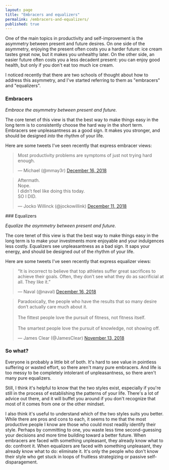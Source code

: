 ```yaml
---
layout: page
title: "Embracers and equalizers"
permalink: /embracers-and-equalizers/
published: true
---
```


One of the main topics in productivity and self-improvement is the asymmetry between present and future desires. On one side of the asymmetry, enjoying the present often costs you a harder future: ice cream tastes great now, but it makes you unhealthy later. On the other side, an easier future often costs you a less decadent present: you can enjoy good health, but only if you don't eat too much ice cream.

I noticed recently that there are two schools of thought about how to address this asymmetry, and I've started referring to them as "embracers" and "equalizers".

### Embracers

*Embrace the asymmetry between present and future.*

The core tenet of this view is that the best way to make things easy in the long term is to consistently choose the hard way in the short term. Embracers see unpleasantness as a good sign. It makes you stronger, and should be designed *into* the rhythm of your life.

Here are some tweets I've seen recently that express embracer views:

<blockquote class="twitter-tweet" data-lang="en"><p lang="en" dir="ltr">Most productivity problems are symptoms of just not trying hard enough.</p>&mdash; Michael (@mmay3r) <a href="https://twitter.com/mmay3r/status/1074406570560114688">December 16, 2018</a></blockquote>
<blockquote class="twitter-tweet" data-lang="en"><p lang="en" dir="ltr">Aftermath.<br/>Nope.<br/>I didn’t feel like doing this today.<br/>SO I DID.</p>&mdash; Jocko Willinck (@jockowillink) <a href="https://twitter.com/jockowillink/status/1072515326280155136">December 11, 2018</a></blockquote>
### Equalizers

*Equalize the asymmetry between present and future.*

The core tenet of this view is that the best way to make things easy in the long term is to make your investments more enjoyable and your indulgences less costly. Equalizers see unpleasantness as a bad sign. It saps your energy, and should be designed *out* of the rhythm of your life.

Here are some tweets I've seen recently that express equalizer views:

<blockquote class="twitter-tweet" data-lang="en"><p lang="en" dir="ltr">“It is incorrect to believe that top athletes suffer great sacrifices to achieve their goals. Often, they don’t see what they do as sacrificial at all. They like it.”</p>&mdash; Naval (@naval) <a href="https://twitter.com/naval/status/1074571095984861184">December 16, 2018</a></blockquote>
<blockquote class="twitter-tweet" data-lang="en"><p lang="en" dir="ltr">Paradoxically, the people who have the results that so many desire don’t actually care much about it.<br/><br/>
The fittest people love the pursuit of fitness, not fitness itself.<br/><br/>The smartest people love the pursuit of knowledge, not showing off.</p>&mdash; James Clear (@JamesClear) <a href="https://twitter.com/JamesClear/status/1062349474591395840">November 13, 2018</a></blockquote>

### So what?

Everyone is probably a little bit of both. It's hard to see value in pointless suffering or wasted effort, so there aren't many pure embracers. And life is too messy to be completely intolerant of unpleasantness, so there aren't many pure equalizers.

Still, I think it's helpful to know that the two styles exist, especially if you're still in the process of establishing the patterns of your life. There's a lot of advice out there, and it will buffet you around if you don't recognize that most of it comes from one or the other mindset.

I also think it's useful to understand which of the two styles suits you better. While there are pros and cons to each, it seems to me that the most productive people I know are those who could most readily identify their style. Perhaps by committing to one, you waste less time second-guessing your decisions and more time building toward a better future. When embracers are faced with something unpleasant, they already know what to do: confront it. When equalizers are faced with something unpleasant, they already know what to do: eliminate it. It's only the people who don't know their style who get stuck in loops of fruitless strategizing or passive self-disparagement. 

<script async src="//platform.twitter.com/widgets.js" charset="utf-8"></script>